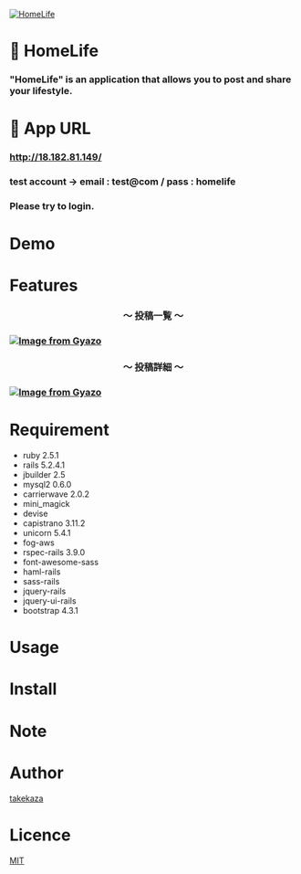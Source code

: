 [![HomeLife](https://i.gyazo.com/bc99fe64b6c1e0d64ed85e6e585c3e61.gif)](https://gyazo.com/bc99fe64b6c1e0d64ed85e6e585c3e61"HomeLife")

# :house_with_garden: HomeLife

### "HomeLife" is an application that allows you to post and share your lifestyle.

# :iphone: App URL

### **http://18.182.81.149/**
### test account → email : test@com / pass : homelife
### Please try to login.

# Demo


# Features

<h3 align="center">〜 投稿一覧 〜<h3>

<!-- ![HomeLife](https://raw.github.com/wiki/takekaza/homelife/images/投稿一覧.gif) -->
[![Image from Gyazo](https://i.gyazo.com/8929296d8e1646c89dc6dfc95ea758c7.jpg)](https://gyazo.com/8929296d8e1646c89dc6dfc95ea758c7)

<h3 align="center">〜 投稿詳細 〜<h3>

<!-- [![Image from Gyazo](https://i.gyazo.com/02b03a564bf7926363df3502548227f8.jpg)](https://gyazo.com/02b03a564bf7926363df3502548227f8) -->

<p align="center">

[![Image from Gyazo](https://i.gyazo.com/3952ef0a382f18ff97af6e5f49e9fad6.gif)](https://gyazo.com/3952ef0a382f18ff97af6e5f49e9fad6)

</p>

# Requirement

* ruby 2.5.1
* rails 5.2.4.1
* jbuilder 2.5
* mysql2 0.6.0
* carrierwave 2.0.2
* mini_magick
* devise
* capistrano 3.11.2
* unicorn 5.4.1
* fog-aws
* rspec-rails 3.9.0
* font-awesome-sass
* haml-rails
* sass-rails
* jquery-rails
* jquery-ui-rails
* bootstrap 4.3.1

# Usage



# Install



# Note



# Author

[takekaza](https://github.com/takekaza)

# Licence

[MIT]()
